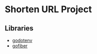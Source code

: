 # Shorten URL Project

## Libraries
- [godotenv](https://github.com/joho/godotenv)
- [gofiber](https://gofiber.io/)
